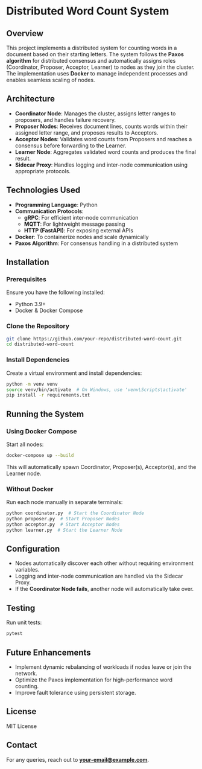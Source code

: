 # Distributed Word Count System

## Overview
This project implements a distributed system for counting words in a document based on their starting letters. The system follows the **Paxos algorithm** for distributed consensus and automatically assigns roles (Coordinator, Proposer, Acceptor, Learner) to nodes as they join the cluster. The implementation uses **Docker** to manage independent processes and enables seamless scaling of nodes.

## Architecture
- **Coordinator Node**: Manages the cluster, assigns letter ranges to proposers, and handles failure recovery.
- **Proposer Nodes**: Receives document lines, counts words within their assigned letter range, and proposes results to Acceptors.
- **Acceptor Nodes**: Validates word counts from Proposers and reaches a consensus before forwarding to the Learner.
- **Learner Node**: Aggregates validated word counts and produces the final result.
- **Sidecar Proxy**: Handles logging and inter-node communication using appropriate protocols.

## Technologies Used
- **Programming Language**: Python
- **Communication Protocols**:
  - **gRPC**: For efficient inter-node communication
  - **MQTT**: For lightweight message passing
  - **HTTP (FastAPI)**: For exposing external APIs
- **Docker**: To containerize nodes and scale dynamically
- **Paxos Algorithm**: For consensus handling in a distributed system

## Installation
### Prerequisites
Ensure you have the following installed:
- Python 3.9+
- Docker & Docker Compose

### Clone the Repository
```sh
git clone https://github.com/your-repo/distributed-word-count.git
cd distributed-word-count
```

### Install Dependencies
Create a virtual environment and install dependencies:
```sh
python -m venv venv
source venv/bin/activate  # On Windows, use 'venv\Scripts\activate'
pip install -r requirements.txt
```

## Running the System
### Using Docker Compose
Start all nodes:
```sh
docker-compose up --build
```
This will automatically spawn Coordinator, Proposer(s), Acceptor(s), and the Learner node.

### Without Docker
Run each node manually in separate terminals:
```sh
python coordinator.py  # Start the Coordinator Node
python proposer.py  # Start Proposer Nodes
python acceptor.py  # Start Acceptor Nodes
python learner.py  # Start the Learner Node
```

## Configuration
- Nodes automatically discover each other without requiring environment variables.
- Logging and inter-node communication are handled via the Sidecar Proxy.
- If the **Coordinator Node fails**, another node will automatically take over.

## Testing
Run unit tests:
```sh
pytest
```

## Future Enhancements
- Implement dynamic rebalancing of workloads if nodes leave or join the network.
- Optimize the Paxos implementation for high-performance word counting.
- Improve fault tolerance using persistent storage.

## License
MIT License

## Contact
For any queries, reach out to **your-email@example.com**.


